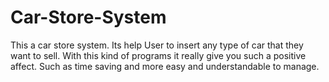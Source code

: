 # Car-Store-System
This a car store system. Its help User to insert any type of car that they want to sell. With this kind of programs it really give you such a positive affect. Such as time saving and more easy and understandable to manage.
